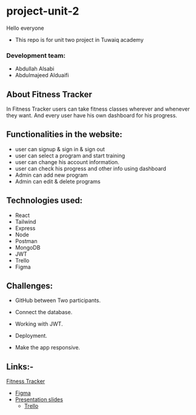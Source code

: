 # project-unit-2

Hello everyone

- This repo is for unit two project in Tuwaiq academy

### Development team:

- Abdullah Alsabi
- Abdulmajeed Alduaifi

## About Fitness Tracker

In Fitness Tracker users can take fitness classes wherever and whenever they want. And every user have his own dashboard for his progress.

## Functionalities in the website:

<ul>
<li> user can signup & sign in & sign out</li>
<li> user can select a program and start training   </li>
<li> 	user can change his account information.
</li>
<li> user can check his progress and other info using 	dashboard  </li>
<li> Admin can add new program </li>
<li> Admin can edit & delete programs
</li>
</ul>

## Technologies used:

- React
- Tailwind
- Express
- Node
- Postman
- MongoDB
- JWT
- Trello
- Figma

## Challenges:

- GitHub between Two participants.

- Connect the database.

- Working with JWT.

- Deployment.

- Make the app responsive.

## Links:-

 <a href="https://fitnessappdemo.herokuapp.com/">
  Fitness Tracker 
  </a>

- <a href="https://www.figma.com/file/qtEsO9EGZVkcZh1AdXTOkQ/project-unit-2?node-id=0%3A1">
  Figma
  </a>

- <a href="https://docs.google.com/presentation/d/1fsq9ilvig_Vnmg_SY6q5vOnYzYTQgneCJhrM74rOrr0/edit?usp=sharing">
  Presentation slides
  </a>

  - <a href="https://trello.com/b/HMUEJYKJ">
    Trello
    </a>
